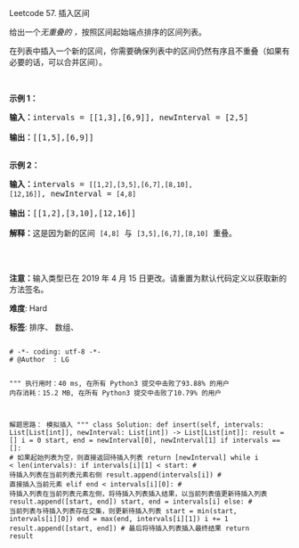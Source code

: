 Leetcode 57. 插入区间
<p>给出一个<em>无重叠的 ，</em>按照区间起始端点排序的区间列表。</p>


<p>在列表中插入一个新的区间，你需要确保列表中的区间仍然有序且不重叠（如果有必要的话，可以合并区间）。</p>



<p>&nbsp;</p>



<p><strong>示例&nbsp;1：</strong></p>



<pre><strong>输入：</strong>intervals = [[1,3],[6,9]], newInterval = [2,5]

<strong>输出：</strong>[[1,5],[6,9]]

</pre>



<p><strong>示例&nbsp;2：</strong></p>



<pre><strong>输入：</strong>intervals = <code>[[1,2],[3,5],[6,7],[8,10],[12,16]]</code>, newInterval = <code>[4,8]</code>

<strong>输出：</strong>[[1,2],[3,10],[12,16]]

<strong>解释：</strong>这是因为新的区间 <code>[4,8]</code> 与 <code>[3,5],[6,7],[8,10]</code>&nbsp;重叠。

</pre>



<p>&nbsp;</p>



<p><strong>注意：</strong>输入类型已在 2019 年 4 月 15 日更改。请重置为默认代码定义以获取新的方法签名。</p>





 **难度**: Hard



 **标签**: 排序、 数组、 





<div class="hcb_wrap">
<pre class="prism undefined-numbers lang-python" data-lang="Python"><code>
# -*- coding: utf-8 -*-
# @Author  : LG

"""
执行用时：40 ms, 在所有 Python3 提交中击败了93.88% 的用户
内存消耗：15.2 MB, 在所有 Python3 提交中击败了10.79% 的用户

解题思路：
    模拟插入
"""
class Solution:
    def insert(self, intervals: List[List[int]], newInterval: List[int]) -> List[List[int]]:
        result = []
        i = 0
        start, end = newInterval[0], newInterval[1]
        if intervals == []: # 如果起始列表为空，则直接返回待插入列表
            return [newInterval]
        while i < len(intervals):
            if intervals[i][1] < start: # 待插入列表在当前列表元素右侧
                result.append(intervals[i]) # 直接插入当前元素
            elif end < intervals[i][0]: # 待插入列表在当前列表元素左侧，将待插入列表插入结果，以当前列表值更新待插入列表
                result.append([start, end])
                start, end = intervals[i]
            else:   # 当前列表与待插入列表存在交集，则更新待插入列表
                start = min(start, intervals[i][0])
                end = max(end, intervals[i][1])
            i += 1
        result.append([start, end]) # 最后将待插入列表插入最终结果
        return result</code></pre></div>
